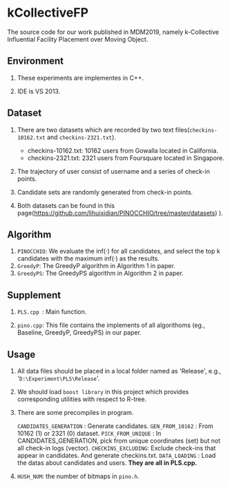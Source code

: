 # kCollectiveFP
The source code for our work published in MDM2019, namely k-Collective Influential Facility Placement over Moving Object.

## Environment

1.  These experiments are implementes in C++.

2.  IDE is VS 2013.

## Dataset

1.  There are two datasets which are recorded by two text files(`checkins-10162.txt` and `checkins-2321.txt`).

    *   checkins-10162.txt: 10162 users from Gowalla located in California.
    *   checkins-2321.txt: 2321 users from Foursquare located in Singapore.
2.  The trajectory of user consist of username and a series of check-in points.

3.  Candidate sets are randomly generated from check-in points.
4. Both datasets can be found in this page(https://github.com/lihuixidian/PINOCCHIO/tree/master/datasets)
).


## Algorithm

1. `PINOCCHIO`: We evaluate the inf(·) for all candidates, and select the top k candidates with the maximum inf(·) as the results.
2. `GreedyP`: The GreedyP algorithm in Algorithm 1 in paper.
3. `GreedyPS`: The GreedyPS algorithm in Algorithm 2 in paper.

## Supplement

1.  `PLS.cpp `: Main function. 

2.  `pino.cpp`: This file contains the implements of all algorithoms (eg., Baseline, GreedyP, GreedyPS) in our paper.

## Usage

1.  All data files should be placed in a local folder named as 'Release', e.g., '`D:\Experiment\PLS\Release`'.

2.  We should load `boost library` in this project which provides corresponding utilities with respect to R-tree.

3.  There are some precompiles in program.

    `CANDIDATES_GENERATION` : Generate candidates.
    `GEN_FROM_10162` : From 10162 (1) or 2321 (0) dataset.
    `PICK_FROM_UNIQUE` : In CANDIDATES_GENERATION, pick from unique coordinates (set) but not all check-in logs (vector).
    `CHECKINS_EXCLUDING`: Exclude check-ins that appear in candidates. And generate checkins.txt.
    `DATA_LOADING` : Load the datas about candidates and users.
    **They are all in PLS.cpp.**
4. `HUSH_NUM`: the number of bitmaps in `pino.h`.
